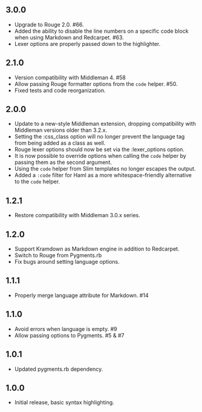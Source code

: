 3.0.0
-----

* Upgrade to Rouge 2.0. #66.
* Added the ability to disable the line numbers on a specific code block when using Markdown and Redcarpet. #63.
* Lexer options are properly passed down to the highlighter.

2.1.0
-----

* Version compatibility with Middleman 4. #58
* Allow passing Rouge formatter options from the `code` helper. #50.
* Fixed tests and code reorganization.

2.0.0
-----

* Update to a new-style Middleman extension, dropping compatibility with Middleman versions older than 3.2.x.
* Setting the :css_class option will no longer prevent the language tag from being added as a class as well.
* Rouge lexer options should now be set via the :lexer_options option.
* It is now possible to override options when calling the `code` helper by passing them as the second argument.
* Using the `code` helper from Slim templates no longer escapes the output.
* Added a `:code` filter for Haml as a more whitespace-friendly alternative to the `code` helper.

1.2.1
-----

* Restore compatibility with Middleman 3.0.x series.

1.2.0
-----

* Support Kramdown as Markdown engine in addition to Redcarpet.
* Switch to Rouge from Pygments.rb
* Fix bugs around setting language options.

1.1.1
-----

* Properly merge language attribute for Markdown. #14

1.1.0
-----

* Avoid errors when language is empty. #9
* Allow passing options to Pygments. #5 & #7

1.0.1
-----

* Updated pygments.rb dependency.

1.0.0
-----

* Initial release, basic syntax highlighting.
